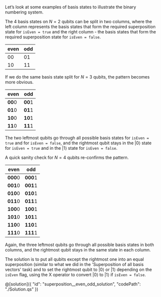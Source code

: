 Let’s look at some examples of basis states to illustrate the binary numbering system. 

The 4 basis states on $N = 2$ qubits can be split in two columns, where the left column represents the basis states that form the required superposition state for `isEven = true` and the right column - the basis states that form the required superposition state for `isEven = false`.

| even | odd |
| ---- | --- |
| 00   | 01  |
| 10   | 11  |
 
If we do the same basis state split for $N = 3$ qubits, the pattern becomes more obvious.

| even     | odd     |
| -------- | ------- |
| **00**0  | **00**1 |
| **01**0  | **01**1 |
| **10**0  | **10**1 |
| **11**0  | **11**1 |

The two leftmost qubits go through all possible basis states for `isEven = true` and for `isEven = false`, and the rightmost qubit stays in the $|0\rangle$ state for `isEven = true` and in the $|1\rangle$ state for `isEven = false`. 

A quick sanity check for $N = 4$ qubits re-confirms the pattern.

| even      | odd      |
| --------- | -------- |
| **000**0  | **000**1 |
| **001**0  | **001**1 |
| **010**0  | **010**1 |
| **011**0  | **011**1 |
| **100**0  | **100**1 |
| **101**0  | **101**1 |
| **110**0  | **110**1 |
| **111**0  | **111**1 |
 
Again, the three leftmost qubits go through all possible basis states in both columns, and the rightmost qubit stays in the same state in each column. 

The solution is to put all qubits except the rightmost one into an equal superposition (similar to what we did in the 'Superposition of all basis vectors' task) and to set the rightmost qubit to $|0\rangle$ or $|1\rangle$ depending on the `isEven` flag, using the X operator to convert $|0\rangle$ to $|1\rangle$ if `isEven = false`.
 

@[solution]({
    "id": "superposition__even_odd_solution",
    "codePath": "./Solution.qs"
})
